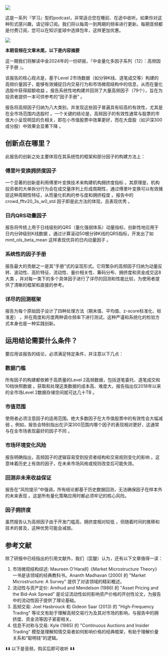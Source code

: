 ![](https://cdn.jsdelivr.net/gh/zillionare/images@main/images/hot/prompt/voice.jpg)


这是一系列『学习』型的podcast，非常适合您在睡前、在途中收听。如果你对这种形式感兴趣，请记得订阅。我们将以每周一到两期的频率进行更新。每期音频都是付费订阅，您可以在知识星球中选择包年，这样更加优惠。


![](https://cdn.jsdelivr.net/gh/zillionare/images@main/images/2025/06/星球优惠券.png)

**本期音频在文章末尾，以下是内容摘要**

这一期我们将解读中金2024年的一份研报，『中金量化多因子系列（12）：高频因子手册
』。

该报告的核心观点是，基于Level 2市场数据（如分钟K线、逐笔成交等）构建的高频价量因子，能够有效捕捉日内交易行为和市场微观结构中的信息，从而在量化选股中获得超额收益 。报告系统性地构建并回测了大量高频因子（79个），旨在为投资者提供一本可供参考的“因子手册” 。


报告将高频因子归纳为八大类别，并发现这些因子普遍具有较高的有效性，尤其是在全市场范围内选股时 。一个关键的结论是，高频因子的有效性通常与股票的市值大小呈现明显的负相关，即在小市值股票中效果更好，而在大盘股（如沪深300成分股）中效果会显著下降 。

## 创新点在哪里？

此报告的创新之处主要体现在其系统性的框架和部分因子的构建方法上：

### 傅里叶变换拥挤度因子

一个显著的创新是利用傅里叶变换技术来构建机构拥挤度指标 。其原理是，机构投资者的大单拆分行为会在成交量序列上形成周期性，通过傅里叶变换可以有效捕捉这种周期性特征，从而量化机构的参与度和拥挤程度 。报告中的 crowd_fftv20_3s_w0_std 因子即是此方法的体现，且表现优秀 。

### 日内QRS动量因子

报告将传统上用于日线级别的QRS（量化强弱体系）动量指标，创新性地应用于日内分钟级别K线数据 。通过计算滚动50根分钟K线的QRS指标，开发出了如 mmt_ols_beta_mean 这样表现优异的日内动量因子 。

### 系统性的因子手册

报告最大的贡献之一是其“手册”式的呈现形式。它将繁杂的高频因子归纳为动量反转、波动性、高阶特征、流动性、量价相关性、筹码分布、拥挤度和资金成交这8大类 ，并对每一类下的多个具体因子进行了详尽的回测和性能比较，为使用者提供了清晰的框架和直接的参考。

### 详尽的回测框架

报告为每个原始因子设计了四种处理方法（期末值、平均值、z-score标准化、标准差） ，并在周度和月度两种调仓频率下进行测试，这种严谨和系统化的检验方式本身也是一种实践创新。


## 运用结论需要什么条件？

要应用该报告的结论，必须满足特定条件，并注意以下几点：

### 数据门槛

所有因子的构建都依赖于高质量的Level 2高频数据，包括逐笔委托、逐笔成交和10档快照数据 。获取和处理这类数据的成本高、难度大，报告指出仅2018年以来的全市场Level 2数据存储空间就可达几十TB 。

### 市值范围

使用者必须注意因子的适用范围。绝大多数因子在大市值股票中的有效性会大幅减弱 。例如，报告会特别指出在沪深300范围内哪个因子的表现相对更好，这通常与在全市场表现最好的因子不同 。

### 市场环境变化风险

报告明确指出，高频因子的逻辑容易受到投资者结构和交易规则变化的影响 。这意味着历史上有效的因子，在未来市场风格或规则改变后可能失效。

### 回测非未来收益保证

报告在“风险提示”中强调，所有结论都基于历史数据回测，无法确保因子在样本外的未来表现 。这是所有量化策略应用时都必须牢记的核心风险。

### 因子拥挤度

虽然报告认为高频因子由于开发门槛高，拥挤度相对较低 ，但随着时间的推移和技术的普及，这种优势可能会减弱。

## 参考文献

除了研报中已经指出的引用文献外，我们（匡醍）认为，还有以下文章值得一读：


1. 市场微观结构综述: Maureen O'Hara的《Market Microstructure Theory》一书是该领域的经典教科书。Ananth Madhavan (2000) 的 "Market Microstructure: A Survey" 提供了对该领域的精彩概述。
2. 流动性与资产定价: Amihud and Mendelson (1986) 的 "Asset Pricing and the Bid-Ask Spread" 是论证流动性如何影响资产价格的开创性论文，为报告中的流动性因子提供了理论基础。
3. 高频交易: Joel Hasbrouck 和 Gideon Saar (2013) 的 "High-Frequency Trading" 等论文有助于理解高频交易行为及其对市场的影响，与报告中的拥挤度、资金流等因子紧密相关。
4. 信息不对称与交易: Kyle (1985) 的 "Continuous Auctions and Insider Trading" 模型是理解知情交易者如何影响价格的经典框架，有助于理解价量关系和“聪明钱”的逻辑。

⬇️⬇️ 以下是音频，购买后即可收听 ⬇️⬇️
